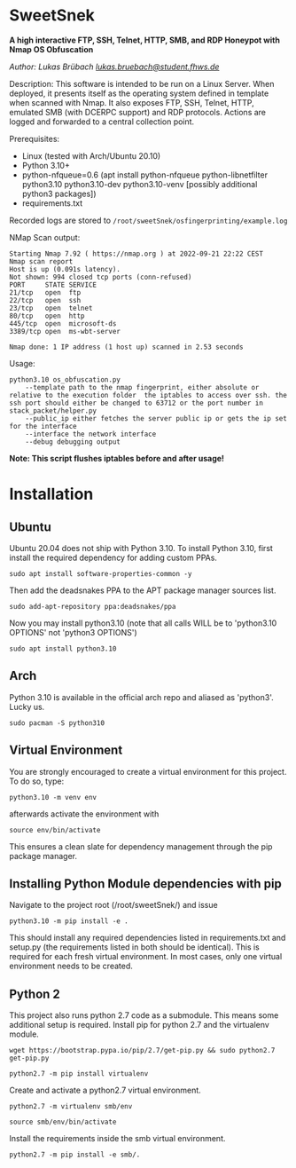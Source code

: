 
SweetSnek
===========

**A high interactive FTP, SSH, Telnet, HTTP, SMB, and RDP Honeypot with Nmap OS Obfuscation**

*Author: Lukas Brübach lukas.bruebach@student.fhws.de*

Description: This software is intended to be run on a Linux Server. When deployed, it presents itself as the operating
system defined in template when scanned with Nmap. It also exposes FTP, SSH, Telnet, HTTP, emulated SMB (with DCERPC support) and RDP protocols. Actions are logged and
forwarded to a central collection point.

Prerequisites:

- Linux (tested with Arch/Ubuntu 20.10)
- Python 3.10+
- python-nfqueue=0.6 (apt install python-nfqueue python-libnetfilter python3.10 python3.10-dev python3.10-venv [possibly additional python3 packages]) 
- requirements.txt

Recorded logs are stored to `/root/sweetSnek/osfingerprinting/example.log`

NMap Scan output:

    Starting Nmap 7.92 ( https://nmap.org ) at 2022-09-21 22:22 CEST
    Nmap scan report
    Host is up (0.091s latency).
    Not shown: 994 closed tcp ports (conn-refused)
    PORT     STATE SERVICE
    21/tcp   open  ftp
    22/tcp   open  ssh
    23/tcp   open  telnet
    80/tcp   open  http
    445/tcp  open  microsoft-ds
    3389/tcp open  ms-wbt-server

    Nmap done: 1 IP address (1 host up) scanned in 2.53 seconds

Usage:

    python3.10 os_obfuscation.py
        --template path to the nmap fingerprint, either absolute or relative to the execution folder  the iptables to access over ssh. the ssh port should either be changed to 63712 or the port number in stack_packet/helper.py
        --public_ip either fetches the server public ip or gets the ip set for the interface 
        --interface the network interface
        --debug debugging output

**Note: This script flushes iptables before and after usage!**

# Installation

## Ubuntu

Ubuntu 20.04 does not ship with Python 3.10.
To install Python 3.10, first install the required dependency for adding custom PPAs.

    sudo apt install software-properties-common -y

Then add the deadsnakes PPA to the APT package manager sources list.

    sudo add-apt-repository ppa:deadsnakes/ppa

Now you may install python3.10 (note that all calls WILL be to 'python3.10 OPTIONS' not 'python3 OPTIONS')

    sudo apt install python3.10

## Arch

Python 3.10 is available in the official arch repo and aliased as 'python3'. Lucky us.

    sudo pacman -S python310

## Virtual Environment

You are strongly encouraged to create a virtual environment for this project. To do so, type:

    python3.10 -m venv env

afterwards activate the environment with

    source env/bin/activate

This ensures a clean slate for dependency management through the pip package manager.

## Installing Python Module dependencies with pip

Navigate to the project root (/root/sweetSnek/) and issue

    python3.10 -m pip install -e .

This should install any required dependencies listed in requirements.txt and setup.py (the requirements listed in both should be identical).
This is required for each fresh virtual environment. In most cases, only one virtual environment needs to be created.

## Python 2

This project also runs python 2.7 code as a submodule. This means some additional setup is required.
Install pip for python 2.7 and the virtualenv module.

    wget https://bootstrap.pypa.io/pip/2.7/get-pip.py && sudo python2.7 get-pip.py

    python2.7 -m pip install virtualenv

Create and activate a python2.7 virtual environment.

    python2.7 -m virtualenv smb/env

    source smb/env/bin/activate

Install the requirements inside the smb virtual environment.

    python2.7 -m pip install -e smb/.
